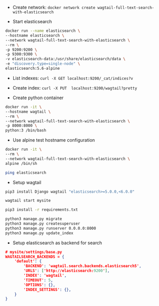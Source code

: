 - Create network: `docker network create wagtail-full-text-search-with-elasticsearch`

- Start elasticsearch

``` bash
docker run --name elasticsearch \
--hostname elasticsearch \
--network wagtail-full-text-search-with-elasticsearch \
--rm \
-p 9200:9200 \
-p 9300:9300 \
-v elasticsearch-data:/usr/share/elasticsearch/data \
-e "discovery.type=single-node" \
elasticsearch:5.6-alpine
```

- List indexes: `curl -X GET localhost:9200/_cat/indices?v`

- Create index: `curl -X PUT  localhost:9200/wagtail?pretty`

- Create python container 

``` bash
docker run -it \
--hostname wagtail \
--rm \
--network wagtail-full-text-search-with-elasticsearch \
-p 8000:8000 \
python:3 /bin/bash
```

- Use alpine test hostname configuration 

``` bash
docker run -it \
--rm \
--network wagtail-full-text-search-with-elasticsearch \
alpine /bin/sh

ping elasticsearch
```


- Setup wagtail

``` bash
pip3 install Django wagtail "elasticsearch>=5.0.0,<6.0.0"

wagtail start mysite

pip3 install -r requirements.txt

python3 manage.py migrate
python3 manage.py createsuperuser
python3 manage.py runserver 0.0.0.0:8000
python3 manage.py update_index
```

- Setup elasticsearch as backend for search

``` json
# mysite/settings/base.py
WAGTAILSEARCH_BACKENDS = {
    'default': {
        'BACKEND': 'wagtail.search.backends.elasticsearch5',
        'URLS': ['http://elasticsearch:9200'],
        'INDEX': 'wagtail',
        'TIMEOUT': 5,
        'OPTIONS': {},
        'INDEX_SETTINGS': {},
    }
}
```





